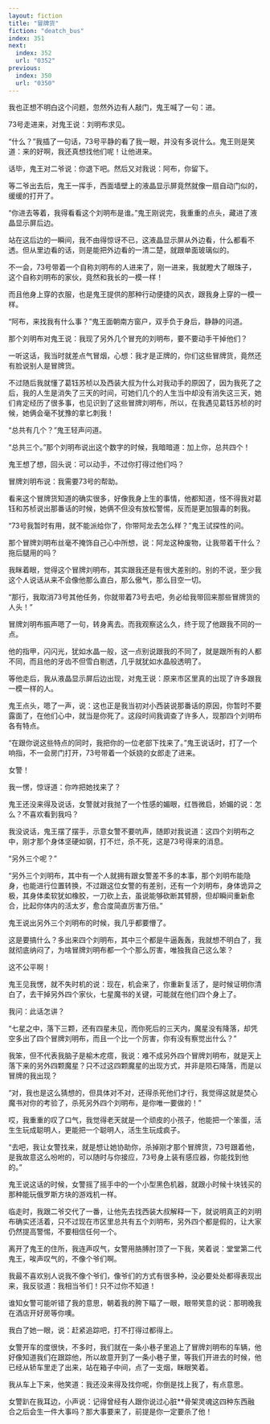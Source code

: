 ```yaml
---
layout: fiction
title: "冒牌货"
fiction: "deatch_bus"
index: 351
next:
  index: 352
  url: "0352"
previous:
  index: 350
  url: "0350"
---
```

我也正想不明白这个问题，忽然外边有人敲门，鬼王喊了一句：进。

73号走进来，对鬼王说：刘明布求见。

“什么？”我插了一句话，73号平静的看了我一眼，并没有多说什么。鬼王则是笑道：来的好啊，我还真想找他们呢！让他进来。

话毕，鬼王对二爷说：你退下吧。然后又对我说：阿布，你留下。

等二爷出去后，鬼王一挥手，西面墙壁上的液晶显示屏竟然就像一扇自动门似的，缓缓的打开了。

“你进去等着，我得看看这个刘明布是谁。”鬼王刚说完，我重重的点头，藏进了液晶显示屏后边。

站在这后边的一瞬间，我不由得惊讶不已，这液晶显示屏从外边看，什么都看不透。但从里边看的话，则是能把外边看的一清二楚，就跟单面玻璃似的。

不一会，73号带着一个自称刘明布的人进来了，刚一进来，我就瞪大了眼珠子，这个自称刘明布的家伙，竟然和我长的一模一样！

而且他身上穿的衣服，也是鬼王提供的那种行动便捷的风衣，跟我身上穿的一模一样。

“阿布，来找我有什么事？”鬼王面朝南方窗户，双手负于身后，静静的问道。

那个刘明布对鬼王说：我现了另外几个冒充的刘明布，要不要动手干掉他们？

一听这话，我当时就差点气冒烟，心想：我才是正牌的，你们这些冒牌货，竟然还有脸说别人是冒牌货。

不过随后我就懂了葛钰苏桢以及西装大叔为什么对我动手的原因了，因为我死了之后，我的人生是消失了三天的时间，可她们几个的人生当中却没有消失这三天，她们肯定经历了很多事，也见识到了这些冒牌刘明布，所以，在我遇见葛钰苏桢的时候，她俩会毫不犹豫的拿匕刺我！

“总共有几个？”鬼王轻声问道。

“总共三个。”那个刘明布说出这个数字的时候，我暗暗道：加上你，总共四个！

鬼王想了想，回头说：可以动手，不过你打得过他们吗？

冒牌刘明布说：我需要73号的帮助。

看来这个冒牌货知道的确实很多，好像我身上生的事情，他都知道，怪不得我对葛钰和苏桢说出那番话的时候，她俩不但没有放松警惕，反而是更加狠毒的刺我。

“73号我暂时有用，就不能派给你了，你带阿龙去怎么样？”鬼王试探性的问。

那个冒牌刘明布丝毫不掩饰自己心中所想，说：阿龙这种废物，让我带着干什么？拖后腿用的吗？

我眯着眼，觉得这个冒牌刘明布，其实跟我还是有很大差别的。别的不说，至少我这个人说话从来不会像他那么直白，那么傲气，那么目空一切。

“那行，我取消73号其他任务，你就带着73号去吧，务必给我带回来那些冒牌货的人头！”

冒牌刘明布振声嗯了一句，转身离去。而我观察这么久，终于现了他跟我不同的一点。

他的指甲，闪闪光，犹如水晶一般，这一点别说跟我的不同了，就是跟所有的人都不同，而且他的牙齿不但雪白剔透，几乎就犹如水晶般透明了。

等他走后，我从液晶显示屏后边出现，对鬼王说：原来市区里真的出现了许多跟我一模一样的人。

鬼王点头，嗯了一声，说：这也正是我当初对小西装说那番话的原因，你暂时不要露面了，在他们心中，就当是你死了。这段时间我调查了许多人，现那四个刘明布各有特点。

“在跟你说这些特点的同时，我把你的一位老部下找来了。”鬼王说话时，打了一个响指，不一会房门打开，73号带着一个妖娆的女郎走了进来。

女警！

我一愣，惊讶道：你咋把她找来了？

鬼王还没来得及说话，女警就对我抛了一个性感的媚眼，红唇微启，娇媚的说：怎么？不喜欢看到我吗？

我没说话，鬼王摆了摆手，示意女警不要吭声，随即对我说道：这四个刘明布之中，刚才那个身体坚硬如钢，打不烂，杀不死，这是73号得来的消息。

“另外三个呢？”

“另外三个刘明布，其中有一个人就拥有跟女警差不多的本事，那个刘明布能隐身，也能进行位置转换，不过跟这位女警的有差别，还有一个刘明布，身体诡异之极，其身体柔软犹如橡胶，一刀砍上去，虽说能够砍断其臂膀，但却瞬间重新愈合，比起你体内的活太岁，愈合度简直厉害万倍。”

鬼王说出另外三个刘明布的时候，我几乎都要懵了。

这是要搞什么？多出来四个刘明布，其中三个都是牛逼轰轰，我就想不明白了，我就彻底纳闷了，为啥冒牌刘明布都一个个那么厉害，唯独我自己这么笨？

这不公平啊！

鬼王见我愣，就不失时机的说：现在，机会来了，你重新复活了，是时候证明你清白了，去干掉另外四个家伙，七星魔书的关键，可能就在他们四个身上了。

我问：此话怎讲？

“七星之中，落下三颗，还有四星未见，而你死后的三天内，魔星没有降落，却凭空多出了四个冒牌刘明布，而且一个比一个厉害，你有没有察觉出什么？”

我笨，但不代表我脑子是榆木疙瘩，我说：难不成另外四个冒牌刘明布，就是天上落下来的另外四颗魔星？只不过这四颗魔星的出现方式，并非是陨石降落，而是以冒牌的我出现？

“对，我也是这么猜想的，但具体对不对，还得杀死他们才行，我觉得这就是焚心魔书对你的考验了，杀死另外四个刘明布，是你唯一要做的！”

哎，我重重的叹了口气，我觉得老天就是一个顽皮的小孩子，他能把一个笨蛋，活生生玩成聪明人，更能把一个聪明人，活生生玩成疯子。

“去吧，我让女警找来，就是想让她协助你，杀掉刚才那个冒牌货，73号跟着他，是我故意这么吩咐的，可以随时与你接应，73号身上装有感应器，你能找到他的。”

鬼王说这话的时候，女警摇了摇手中的一个小型黑色机器，就跟小时候十块钱买的那种能玩俄罗斯方块的游戏机一样。

临走时，我跟二爷交代了一番，让他先去找西装大叔解释一下，就说明真正的刘明布确实还活着，只不过现在市区里总共有五个刘明布，另外四个都是假的，让大家仍然提高警惕，不要相信任何一个。

离开了鬼王的住所，我连声叹气，女警用胳膊肘顶了一下我，笑着说：堂堂第二代鬼王，唉声叹气的，不像个爷们啊。

我最不喜欢别人说我不像个爷们，像爷们的方式有很多种，没必要处处都得表现出来，我反驳道：我相当爷们！只不过你不知道！

谁知女警可能听错了我的意思，朝着我的胯下瞄了一眼，眼带笑意的说：那明晚我在酒店开好房等你噢。

我白了她一眼，说：赶紧追踪吧，打不打得过都得上。

女警开车的度很快，不多时，我们就在一条小巷子里追上了冒牌刘明布的车辆，他好像知道我们在跟踪他，所以故意开到了一条小巷子里，等我们开进去的时候，他已经从轿车里走了出来，站在箱子中间，点了一支烟，眯眼笑着。

我从车上下来，他笑道：我还没来得及找你呢，你倒是找上我了，有点意思。

女警趴在我耳边，小声说：记得曾经有人跟你说过心脏**骨架灵魂这四种东西融合之后会生一件大事吗？那大事要来了，前提是你一定要杀了他！
